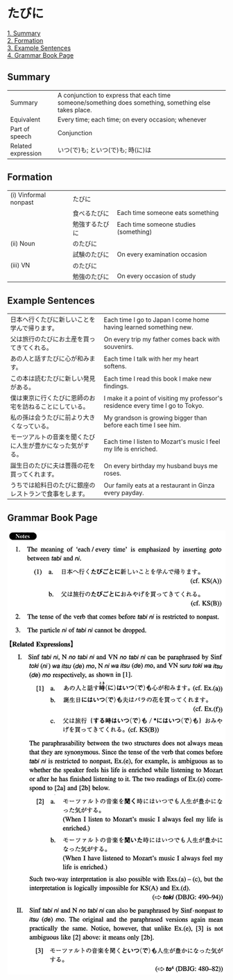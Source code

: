 # たびに

[1. Summary](#summary)<br>
[2. Formation](#formation)<br>
[3. Example Sentences](#example-sentences)<br>
[4. Grammar Book Page](#grammar-book-page)<br>


## Summary

<table><tr>   <td>Summary</td>   <td>A conjunction to express that each time someone/something does something, something else takes place.</td></tr><tr>   <td>Equivalent</td>   <td>Every time; each time; on every occasion; whenever</td></tr><tr>   <td>Part of speech</td>   <td>Conjunction</td></tr><tr>   <td>Related expression</td>   <td>いつ(で)も; といつ(で)も; 時(に)は</td></tr></table>

## Formation

<table class="table"><tbody><tr class="tr head"><td class="td"><span class="numbers">(i)</span> <span class="bold">Vinformal nonpast</span></td><td class="td"><span class="concept">たびに</span></td><td class="td"></td></tr><tr class="tr"><td class="td"></td><td class="td"><span>食べる</span><span class="concept">たびに</span></td><td class="td"><span>Each time someone eats something</span></td></tr><tr class="tr"><td class="td"></td><td class="td"><span>勉強する</span><span class="concept">たびに</span></td><td class="td"><span>Each time someone studies (something)</span> </td></tr><tr class="tr head"><td class="td"><span class="numbers">(ii)</span> <span class="bold">Noun</span></td><td class="td"><span class="concept">のたびに</span></td><td class="td"></td></tr><tr class="tr"><td class="td"></td><td class="td"><span>試験</span><span class="concept">のたびに</span></td><td class="td"><span>On every examination occasion</span></td></tr><tr class="tr head"><td class="td"><span class="numbers">(iii)</span> <span class="bold">VN</span></td><td class="td"><span class="concept">のたびに</span></td><td class="td"></td></tr><tr class="tr"><td class="td"></td><td class="td"><span>勉強</span><span class="concept">のたびに</span></td><td class="td"><span>On every occasion of study</span></td></tr></tbody></table>

## Example Sentences

<table><tr>   <td>日本へ行くたびに新しいことを学んで帰ります。</td>   <td>Each time I go to Japan I come home having learned something new.</td></tr><tr>   <td>父は旅行のたびにお土産を買ってきてくれる。</td>   <td>On every trip my father comes back with souvenirs.</td></tr><tr>   <td>あの人と話すたびに心が和みます。</td>   <td>Each time I talk with her my heart softens.</td></tr><tr>   <td>この本は読むたびに新しい発見がある。</td>   <td>Each time I read this book I make new findings.</td></tr><tr>   <td>僕は東京に行くたびに恩師のお宅を訪ねることにしている。</td>   <td>I make it a point of visiting my professor's residence every time I go to Tokyo.</td></tr><tr>   <td>私の孫は会うたびに前より大きくなっている。</td>   <td>My grandson is growing bigger than before each time I see him.</td></tr><tr>   <td>モーツアルトの音楽を聞くたびに人生が豊かになった気がする。</td>   <td>Each time I listen to Mozart's music I feel my life is enriched.</td></tr><tr>   <td>誕生日のたびに夫は薔薇の花を買ってくれます。</td>   <td>On every birthday my husband buys me roses.</td></tr><tr>   <td>うちでは給料日のたびに銀座のレストランで食事をします。</td>   <td>Our family eats at a restaurant in Ginza every payday.</td></tr></table>

## Grammar Book Page

![](../img/Intermediateたびに.png)

